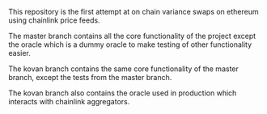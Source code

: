 This repository is the first attempt at on chain variance swaps on ethereum using chainlink price feeds.

The master branch contains all the core functionality of the project except the oracle which is a dummy oracle to make testing of other functionality easier.

The kovan branch contains the same core functionality of the master branch, except the tests from the master branch.

The kovan branch also contains the oracle used in production which interacts with chainlink aggregators.

